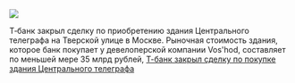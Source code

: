 <!--2025-02-06 11:25:19-->
<div class="yb">
  <div class="rss smaller1 habr"><img src="https://habrastorage.org/getpro/habr/upload_files/83a/01e/5ff/83a01e5ff62272c79cfc85f8f5f7d11f.jpg" /><p>Т‑банк закрыл сделку по&nbsp;приобретению здания Центрального телеграфа на&nbsp;Тверской улице в&nbsp;Москве. Рыночная стоимость здания, которое банк покупает у&nbsp;девелоперской компании Vos'hod, составляет по&nbsp;меньшей мере 35&nbsp;млрд рублей, <a... <br><a class="light" href="https://habr.com/ru/news/880072/?utm_source=habrahabr&utm_medium=rss&utm_campaign=880072">Т-банк закрыл сделку по покупке здания Центрального телеграфа</a></div>
</div>
